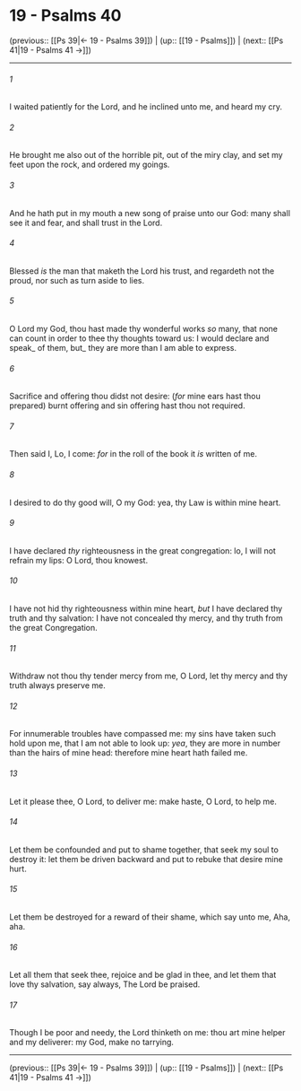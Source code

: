 # 19 - Psalms 40

(previous:: [[Ps 39|← 19 - Psalms 39]]) | (up:: [[19 - Psalms]]) | (next:: [[Ps 41|19 - Psalms 41 →]])

***


###### 1 
I waited patiently for the Lord, and he inclined unto me, and heard my cry. 

###### 2 
He brought me also out of the horrible pit, out of the miry clay, and set my feet upon the rock, and ordered my goings. 

###### 3 
And he hath put in my mouth a new song of praise unto our God: many shall see it and fear, and shall trust in the Lord. 

###### 4 
Blessed _is_ the man that maketh the Lord his trust, and regardeth not the proud, nor such as turn aside to lies. 

###### 5 
O Lord my God, thou hast made thy wonderful works _so_ many, that none can count in order to thee thy thoughts toward us: I would declare and speak_ of them, but_ they are more than I am able to express. 

###### 6 
Sacrifice and offering thou didst not desire: (_for_ mine ears hast thou prepared) burnt offering and sin offering hast thou not required. 

###### 7 
Then said I, Lo, I come: _for_ in the roll of the book it _is_ written of me. 

###### 8 
I desired to do thy good will, O my God: yea, thy Law is within mine heart. 

###### 9 
I have declared _thy_ righteousness in the great congregation: lo, I will not refrain my lips: O Lord, thou knowest. 

###### 10 
I have not hid thy righteousness within mine heart, _but_ I have declared thy truth and thy salvation: I have not concealed thy mercy, and thy truth from the great Congregation. 

###### 11 
Withdraw not thou thy tender mercy from me, O Lord, let thy mercy and thy truth always preserve me. 

###### 12 
For innumerable troubles have compassed me: my sins have taken such hold upon me, that I am not able to look up: _yea_, they are more in number than the hairs of mine head: therefore mine heart hath failed me. 

###### 13 
Let it please thee, O Lord, to deliver me: make haste, O Lord, to help me. 

###### 14 
Let them be confounded and put to shame together, that seek my soul to destroy it: let them be driven backward and put to rebuke that desire mine hurt. 

###### 15 
Let them be destroyed for a reward of their shame, which say unto me, Aha, aha. 

###### 16 
Let all them that seek thee, rejoice and be glad in thee, and let them that love thy salvation, say always, The Lord be praised. 

###### 17 
Though I be poor and needy, the Lord thinketh on me: thou art mine helper and my deliverer: my God, make no tarrying.

***

(previous:: [[Ps 39|← 19 - Psalms 39]]) | (up:: [[19 - Psalms]]) | (next:: [[Ps 41|19 - Psalms 41 →]])

